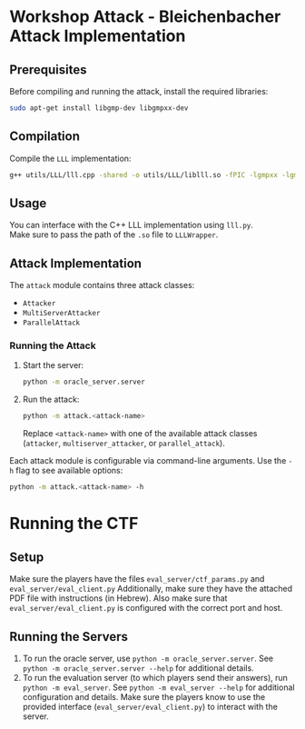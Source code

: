 # **Workshop Attack - Bleichenbacher Attack Implementation**  

## **Prerequisites**  

Before compiling and running the attack, install the required libraries:  

```bash
sudo apt-get install libgmp-dev libgmpxx-dev
```

## **Compilation**  

Compile the `LLL` implementation:  

```bash
g++ utils/LLL/lll.cpp -shared -o utils/LLL/liblll.so -fPIC -lgmpxx -lgmp
```

## **Usage**  

You can interface with the C++ LLL implementation using `lll.py`.  
Make sure to pass the path of the `.so` file to `LLLWrapper`.  

## **Attack Implementation**  

The `attack` module contains three attack classes:  
- `Attacker`  
- `MultiServerAttacker`  
- `ParallelAttack`  

### **Running the Attack**  

1. Start the server:  
   ```bash
   python -m oracle_server.server
   ```
2. Run the attack:  
   ```bash
   python -m attack.<attack-name>
   ```  
   Replace `<attack-name>` with one of the available attack classes (`attacker`, `multiserver_attacker`, or `parallel_attack`).  

Each attack module is configurable via command-line arguments. Use the `-h` flag to see available options:  

```bash
python -m attack.<attack-name> -h
```


# Running the CTF

## Setup

Make sure the players have the files `eval_server/ctf_params.py` and `eval_server/eval_client.py`
Additionally, make sure they have the attached PDF file with instructions (in Hebrew).
Also make sure that `eval_server/eval_client.py` is configured with the correct port and host.

## Running the Servers

1. To run the oracle server, use `python -m oracle_server.server`. 
    See `python -m oracle_server.server --help` for additional details.
2. To run the evaluation server (to which players send their answers), run `python -m eval_server`.
    See `python -m eval_server --help` for additional configuration and details. Make sure the players
    know to use the provided interface (`eval_server/eval_client.py`) to interact with the server.

